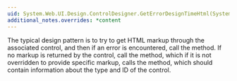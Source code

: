 ```yaml
---
uid: System.Web.UI.Design.ControlDesigner.GetErrorDesignTimeHtml(System.Exception)
additional_notes.overrides: *content
---
```


<p>The typical design pattern is to try to get HTML markup through the associated control, and then if an error is encountered, call the <xref href="System.Web.UI.Design.ControlDesigner.GetErrorDesignTimeHtml(System.Exception)"></xref> method. If no markup is returned by the control, call the <xref href="System.Web.UI.Design.ControlDesigner.GetEmptyDesignTimeHtml"></xref> method, which if it is not overridden to provide specific markup, calls the <xref href="System.Web.UI.Design.ControlDesigner.CreatePlaceHolderDesignTimeHtml"></xref> method, which should contain information about the type and ID of the control.</p>


